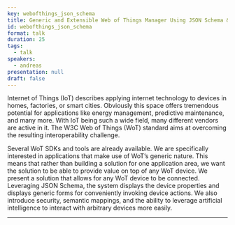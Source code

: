 ```yaml
---
key: webofthings_json_schema
title: Generic and Extensible Web of Things Manager Using JSON Schema & AI
id: webofthings_json_schema
format: talk
duration: 25
tags:
  - talk
speakers:
  - andreas
presentation: null
draft: false
---
```


Internet of Things (IoT) describes applying internet technology to devices in homes, factories, or smart cities. Obviously this space offers tremendous potential for applications like energy management, predictive maintenance, and many more. With IoT being such a wide field, many different vendors are active in it. The W3C Web of Things (WoT) standard aims at overcoming the resulting interoperability challenge.

Several WoT SDKs and tools are already available. We are specifically interested in applications that make use of WoT’s generic nature. This means that rather than building a solution for one application area, we want the solution to be able to provide value on top of any WoT device. We present a solution that allows for any WoT device to be connected. Leveraging JSON Schema, the system displays the device properties and displays generic forms for conveniently invoking device actions. We also introduce security, semantic mappings, and the ability to leverage artificial intelligence to interact with arbitrary devices more easily.

---


